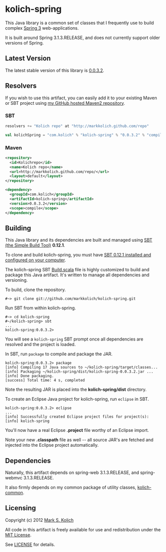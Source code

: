 # kolich-spring

This Java library is a common set of classes that I frequently use to build complex <a href="http://www.springsource.org/">Spring 3</a> web-applications.

It is built around Spring 3.1.3.RELEASE, and does not currently support older versions of Spring.

## Latest Version

The latest stable version of this library is <a href="http://markkolich.github.com/repo/com/kolich/kolich-spring/0.0.3.2">0.0.3.2</a>.

## Resolvers

If you wish to use this artifact, you can easily add it to your existing Maven or SBT project using <a href="https://github.com/markkolich/markkolich.github.com#marks-maven2-repository">my GitHub hosted Maven2 repository</a>.

### SBT

```scala
resolvers += "Kolich repo" at "http://markkolich.github.com/repo"

val kolichSpring = "com.kolich" % "kolich-spring" % "0.0.3.2" % "compile"
```

### Maven

```xml
<repository>
  <id>Kolichrepo</id>
  <name>Kolich repo</name>
  <url>http://markkolich.github.com/repo/</url>
  <layout>default</layout>
</repository>

<dependency>
  <groupId>com.kolich</groupId>
  <artifactId>kolich-spring</artifactId>
  <version>0.0.3.2</version>
  <scope>compile</scope>
</dependency>
```

## Building

This Java library and its dependencies are built and managed using <a href="https://github.com/harrah/xsbt">SBT (the Simple Build Tool)</a> **0.12.1**.

To clone and build kolich-spring, you must have <a href="http://www.scala-sbt.org/release/docs/Getting-Started/Setup">SBT 0.12.1 installed and configured on your computer</a>.

The kolich-spring SBT <a href="https://github.com/markkolich/kolich-spring/blob/master/project/Build.scala">Build.scala</a> file is highly customized to build and package this Java artifact.  It's written to manage all dependencies and versioning.

To build, clone the repository.

    #~> git clone git://github.com/markkolich/kolich-spring.git

Run SBT from within kolich-spring.

    #~> cd kolich-spring
    #~/kolich-spring> sbt
    ...
    kolich-spring:0.0.3.2>

You will see a `kolich-spring` SBT prompt once all dependencies are resolved and the project is loaded.

In SBT, run `package` to compile and package the JAR.

    kolich-spring:0.0.3.2> package
    [info] Compiling 17 Java sources to ~/kolich-spring/target/classes...
    [info] Packaging ~/kolich-spring/dist/kolich-spring-0.0.3.2.jar ...
    [info] Done packaging.
    [success] Total time: 4 s, completed

Note the resulting JAR is placed into the **kolich-spring/dist** directory.

To create an Eclipse Java project for kolich-spring, run `eclipse` in SBT.

    kolich-spring:0.0.3.2> eclipse
    ...
    [info] Successfully created Eclipse project files for project(s):
    [info] kolich-spring

You'll now have a real Eclipse **.project** file worthy of an Eclipse import.

Note your new **.classpath** file as well -- all source JAR's are fetched and injected into the Eclipse project automatically.

## Dependencies

Naturally, this artifact depends on spring-web 3.1.3.RELEASE, and spring-webmvc 3.1.3.RELEASE.

It also firmly depends on my common package of utility classes, <a href="https://github.com/markkolich/kolich-common">kolich-common</a>.

## Licensing

Copyright (c) 2012 <a href="http://mark.koli.ch">Mark S. Kolich</a>

All code in this artifact is freely available for use and redistribution under the <a href="http://opensource.org/comment/991">MIT License</a>.

See <a href="https://github.com/markkolich/kolich-spring/blob/master/LICENSE">LICENSE</a> for details.
